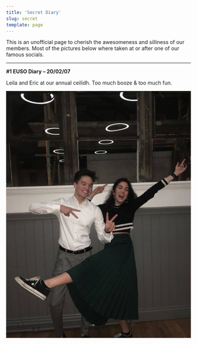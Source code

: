 ```yaml
---
title: 'Secret Diary'
slug: secret
template: page
---
```


This is an unofficial page to cherish the awesomeness and silliness of our members.
Most of the pictures below where taken at or after one of our famous socials.

---
**#1 EUSO Diary – 20/02/07**

Leila and Eric at our annual ceilidh. Too much booze & too much fun.

![headshot of andrew](../images/diary/ceilidh.jpg)

